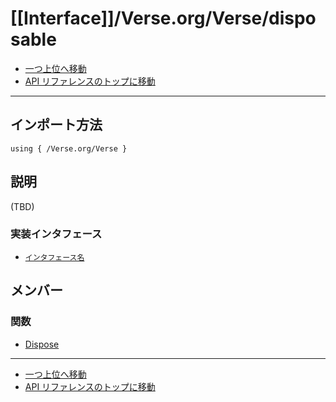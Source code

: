 # [[Interface]]/Verse.org/Verse/disposable

- [一つ上位へ移動](../main.md)
- [API リファレンスのトップに移動](../../../main.md)

---

## インポート方法

```verse
using { /Verse.org/Verse }
```

## 説明

(TBD)

### 実装インタフェース

- [`インタフェース名`]()

## メンバー

### 関数

- [Dispose](./F_Dispose/main.md)

---

- [一つ上位へ移動](../main.md)
- [API リファレンスのトップに移動](../../../main.md)
